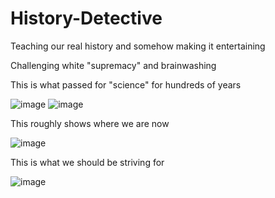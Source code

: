 # History-Detective
Teaching our real history and somehow making it entertaining

Challenging white "supremacy" and brainwashing

This is what passed for "science" for hundreds of years

![image](https://github.com/historyJen/History-Detective/assets/136774052/01faaa34-6709-4c8d-92ee-f31724e942ec) ![image](https://github.com/historyJen/History-Detective/assets/136774052/7ac6b5d8-fba8-4216-be8a-3134c06b3f10)






This roughly shows where we are now

![image](https://github.com/historyJen/History-Detective/assets/136774052/54fe90f4-d9d4-4db9-991c-80ebff1d6ac0)




This is what we should be striving for

![image](https://github.com/historyJen/History-Detective/assets/136774052/17d64585-48ae-4459-a17c-9dd283a69a0b)







